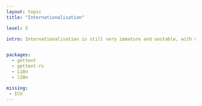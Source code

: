 ```yaml
---
layout: topic
title: "Internationalisation"

level: 5

intro: Internationalisation is still very immature and unstable, with most libraries being only weeks old and not used in production yet. Further more, other than the usual gettext approach, the rust ecosystem doesn't offer much yet. ICU is completely non-existant.


packages:
  - gettext
  - gettext-rs
  - i18n
  - l20n

missing:
 - ICU
---
```

